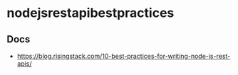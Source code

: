 # nodejsrestapibestpractices

## Docs
- https://blog.risingstack.com/10-best-practices-for-writing-node-js-rest-apis/

